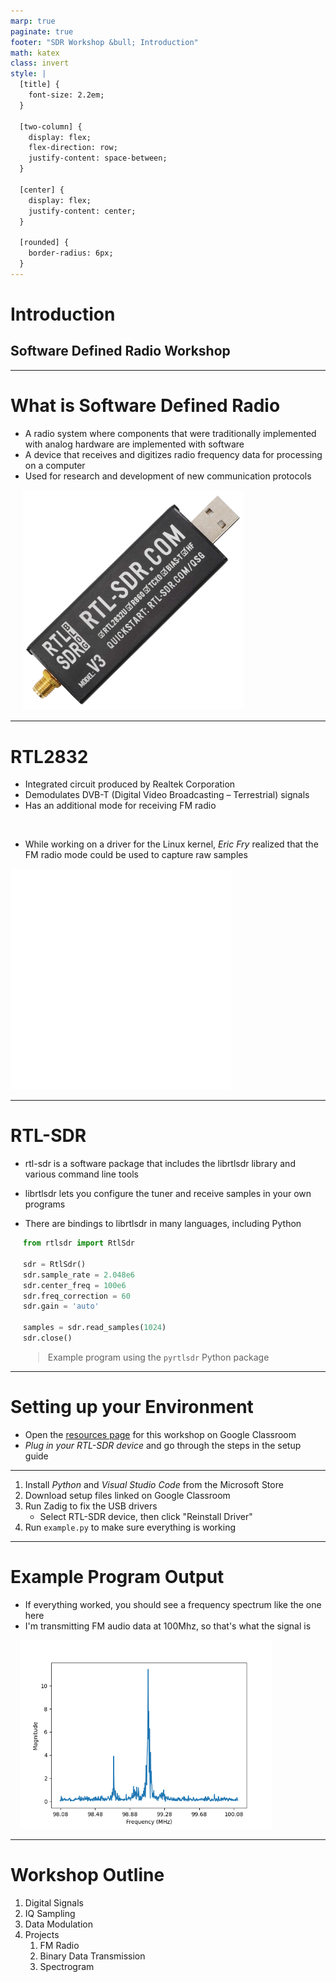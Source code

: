 ```yaml
---
marp: true
paginate: true
footer: "SDR Workshop &bull; Introduction"
math: katex
class: invert
style: |
  [title] {
    font-size: 2.2em;
  }

  [two-column] {
    display: flex;
    flex-direction: row;
    justify-content: space-between;
  }

  [center] {
    display: flex;
    justify-content: center;
  }

  [rounded] {
    border-radius: 6px;
  }
---
```


<h1 title>Introduction</h1>

## Software Defined Radio Workshop

<!--
We use radio technology like FM radio, Bluetooth, Wi-Fi, and Cellular daily, but how do they actually work?
In this workshop you will learn some of how these systems work and implement your own simplified versions.
-->

---

# What is Software Defined Radio

<div two-column>
<div>

- A radio system where components that were traditionally implemented with analog hardware are implemented with software
- A device that receives and digitizes radio frequency data for processing on a computer
- Used for research and development of new communication protocols

</div>
<div style="width: 70%;margin-left: 20px;">

![RTL SDR](assets/introduction/rtl-sdr.png)

</div>
</div>

<!--
- QAM → Quadrature Amplitude Modulation
- FSK → Frequency Shift Keying
-->

---

# RTL2832

<div two-column>
<div>

- Integrated circuit produced by Realtek Corporation
- Demodulates DVB-T (Digital Video Broadcasting – Terrestrial) signals
- Has an additional mode for receiving FM radio

<br />

- While working on a driver for the Linux kernel, *Eric Fry* realized that the FM radio mode could be used to capture raw samples

</div>
<div style="width: 70%">

![RTL2832 Pinout](assets/introduction/pinout.png)

</div>
</div>

---

# RTL-SDR

<div two-column>
<div>

- rtl-sdr is a software package that includes the librtlsdr library and various command line tools

- librtlsdr lets you configure the tuner and receive samples in your own programs

- There are bindings to librtlsdr in many languages, including Python

</div>
<div style="width: 100%;margin-left: 20px;">

```python
from rtlsdr import RtlSdr

sdr = RtlSdr()
sdr.sample_rate = 2.048e6
sdr.center_freq = 100e6
sdr.freq_correction = 60
sdr.gain = 'auto'

samples = sdr.read_samples(1024)
sdr.close()
```

> Example program using the `pyrtlsdr` Python package

</div>
</div>

---

# Setting up your Environment

- Open the [resources page](https://connorcode.com/files/Documents/sdr-workshop) for this workshop on Google Classroom
- *Plug in your RTL-SDR device* and go through the steps in the setup guide

<hr/>

1. Install *Python* and *Visual Studio Code* from the Microsoft Store
1. Download setup files linked on Google Classroom
1. Run Zadig to fix the USB drivers
   - Select RTL-SDR device, then click "Reinstall Driver"
1. Run `example.py` to make sure everything is working

---

<div two-column>
<div>

# Example Program Output

- If everything worked, you should see a frequency spectrum like the one here
- I'm transmitting FM audio data at 100Mhz, so that's what the signal is

</div>
<div style="width: 80%;margin-left: 15px;">

<img alt="Expected spectrum" src="assets/introduction/radio-spectrum.png" rounded></img>

</div>
</div>

---

# Workshop Outline

1. Digital Signals
1. IQ Sampling
1. Data Modulation
1. Projects
   1. FM Radio
   1. Binary Data Transmission
   1. Spectrogram
